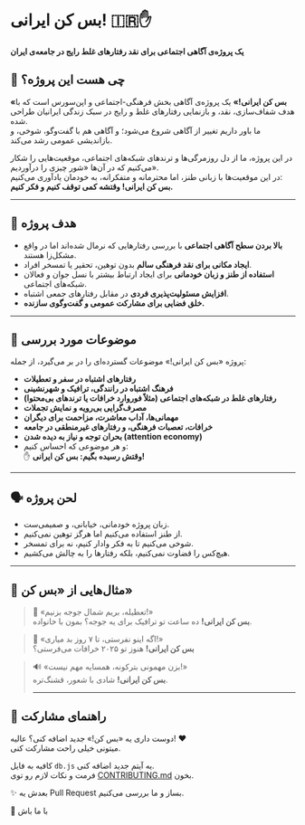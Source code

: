 # بس کن ایرانی! 🇮🇷✋  
**یک پروژه‌ی آگاهی اجتماعی برای نقد رفتارهای غلط رایج در جامعه‌ی ایران**

## 🧠 چی هست این پروژه؟

**«بس کن ایرانی!»** یک پروژه‌ی آگاهی بخش فرهنگی-اجتماعی و اپن‌سورس است که با هدف شفاف‌سازی، نقد، و بازنمایی رفتارهای غلط و رایج در سبک زندگی ایرانیان طراحی شده.  
ما باور داریم تغییر از آگاهی شروع می‌شود؛ و آگاهی هم با گفت‌وگو، شوخی، و بازاندیشی عمومی رشد می‌کند.

در این پروژه، ما از دل روزمرگی‌ها و ترندهای شبکه‌های اجتماعی، موقعیت‌هایی را شکار می‌کنیم که در آن‌ها «شور چیزی را درآوردیم».  
در این موقعیت‌ها با زبانی طنز، اما محترمانه و متفکرانه، به خودمان یادآوری می‌کنیم:  
**بس کن ایرانی! وقتشه کمی توقف کنیم و فکر کنیم.**

---

## 🎯 هدف پروژه

- **بالا بردن سطح آگاهی اجتماعی** با بررسی رفتارهایی که نرمال شده‌اند اما در واقع مشکل‌زا هستند.  
- **ایجاد مکانی برای نقد فرهنگی سالم** بدون توهین، تحقیر یا تمسخر افراد.  
- **استفاده از طنز و زبان خودمانی** برای ایجاد ارتباط بیشتر با نسل جوان و فعالان شبکه‌های اجتماعی.  
- **افزایش مسئولیت‌پذیری فردی** در مقابل رفتارهای جمعی اشتباه.  
- **خلق فضایی برای مشارکت عمومی و گفت‌وگوی سازنده.**

---

## 📌 موضوعات مورد بررسی

پروژه «بس کن ایرانی!» موضوعات گسترده‌ای را در بر می‌گیرد، از جمله:

- **رفتارهای اشتباه در سفر و تعطیلات**  
- **فرهنگ اشتباه در رانندگی، ترافیک و شهرنشینی**  
- **رفتارهای غلط در شبکه‌های اجتماعی (مثلاً فوروارد خرافات یا ترندهای بی‌محتوا)**  
- **مصرف‌گرایی بی‌رویه و نمایش تجملات**  
- **مهمانی‌ها، آداب معاشرت، مزاحمت برای دیگران**  
- **خرافات، تعصبات فرهنگی، و رفتارهای غیرمنطقی در جامعه**  
- **بحران توجه و نیاز به دیده شدن (attention economy)**  
- و هر موضوعی که احساس کنیم:  
  ✋ **وقتش رسیده بگیم: بس کن ایرانی!**

---

## 🗣️ لحن پروژه

- زبان پروژه خودمانی، خیابانی، و صمیمی‌ست.  
- از طنز استفاده می‌کنیم اما هرگز توهین نمی‌کنیم.  
- شوخی می‌کنیم تا به فکر وادار کنیم، نه برای تمسخر.  
- هیچ‌کس را قضاوت نمی‌کنیم، بلکه رفتارها را به چالش می‌کشیم.

---

## 🧩 مثال‌هایی از «بس کن»

> 🧳 «تعطیله، بریم شمال جوجه بزنیم!»  
**بس کن ایرانی!** ده ساعت تو ترافیک برای یه جوجه؟ بمون با خانواده.

> 📱 «اگه اینو نفرستی، تا ۷ روز بد میاری!»  
**بس کن ایرانی!** هنوز تو ۲۰۲۵ خرافات می‌فرستی؟

> 🔊 «بزن مهمونی بترکونه، همسایه مهم نیست!»  
**بس کن ایرانی!** شادی با شعور، قشنگ‌تره.
>
> ---

## 🤝 راهنمای مشارکت

دوست داری یه «بس کن!» جدید اضافه کنی؟ عالیه! ❤️  
میتونی خیلی راحت مشارکت کنی.

کافیه به فایل `db.js` یه آیتم جدید اضافه کنی.  
فرمت و نکات لازم رو توی [CONTRIBUTING.md](https://github.com/Mahdi-Hazrati/baskon.ir/blob/main/CONTRIBUTING.md) بخون.

✨ بعدش یه Pull Request بساز و ما بررسی می‌کنیم.

🙏 با ما باش

